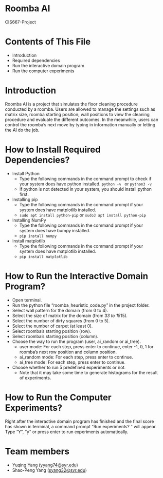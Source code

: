 # Roomba AI
CIS667-Project

# Contents of This File
- Introduction
- Required dependencies
- Run the interactive domain program
- Run the computer experiments

# Introduction
Roomba AI is a project that simulates the floor cleaning procedure conducted by a roomba. Users are allowed to manage the settings such as matrix size, roomba starting position, wall positions to view the cleaning procedure and evaluate the different outcomes. In the meanwhile, users can control the roomba’s next move by typing in information manually or letting the AI do the job.

# How to Install Required Dependencies?
- Install Python
  - Type the following commands in the command prompt to check if your system does have python installed.
   ```python -v ``` or ```python3 -v ```
  - If python is not detected in your system, you should install python first.
- Installing pip
  - Type the following commands in the command prompt if your system does have matplotlib installed.
   - ```sudo apt install python-pip``` or ```sudo3 apt install python-pip```
- Installing NumPy
  - Type the following commands in the command prompt if your system does have bumpy installed.
   - ```pip install numpy```
- Install matplotlib
  - Type the following commands in the command prompt if your system does have matplotlib installed.
   - ```pip install matplotlib```

# How to Run the Interactive Domain Program?
- Open terminal.
- Run the python file “roomba_heuristic_code.py” in the project folder.
- Select wall pattern for the domain (from 0 to 4).
- Select the size of matrix for the domain (from 3*3 to 15*15).
- Select the number of dirty squares (from 0 to 5).
- Select the number of carpet (at least 0).
- Select roomba’s starting position (row).
- Select roomba’s starting position (column).
- Choose the way to run the program (user, ai_random or ai_tree).
  - user mode: For each step, press enter to continue, enter -1, 0, 1 for roomba’s next row position and column position.
  - ai_random mode: For each step, press enter to continue.
  - ai_tree mode: For each step, press enter to continue.
- Choose whether to run 5 predefined experiments or not.
  - Note that it may take some time to generate histograms for the result of experiments.

# How to Run the Computer Experiments?
Right after the interactive domain program has finished and the final score has shown in terminal, a command prompt “Run experiments? ” will appear. Type “Y”, “y” or press enter to run experiments automatically.

# Team members
- Yuqing Yang (yyang74@syr.edu)
- Shao-Peng Yang (syang32@syr.edu)
